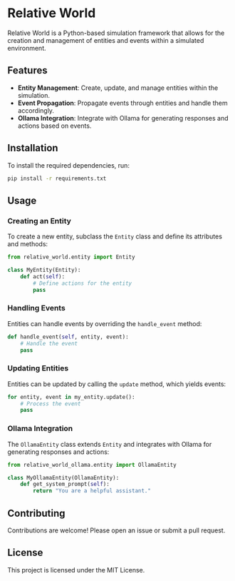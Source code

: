 # Relative World

Relative World is a Python-based simulation framework that allows for the creation and management of entities and events within a simulated environment.

## Features

- **Entity Management**: Create, update, and manage entities within the simulation.
- **Event Propagation**: Propagate events through entities and handle them accordingly.
- **Ollama Integration**: Integrate with Ollama for generating responses and actions based on events.

## Installation

To install the required dependencies, run:

```bash
pip install -r requirements.txt
```

## Usage

### Creating an Entity

To create a new entity, subclass the `Entity` class and define its attributes and methods:

```python
from relative_world.entity import Entity

class MyEntity(Entity):
    def act(self):
        # Define actions for the entity
        pass
```

### Handling Events

Entities can handle events by overriding the `handle_event` method:

```python
def handle_event(self, entity, event):
    # Handle the event
    pass
```

### Updating Entities

Entities can be updated by calling the `update` method, which yields events:

```python
for entity, event in my_entity.update():
    # Process the event
    pass
```

### Ollama Integration

The `OllamaEntity` class extends `Entity` and integrates with Ollama for generating responses and actions:

```python
from relative_world_ollama.entity import OllamaEntity

class MyOllamaEntity(OllamaEntity):
    def get_system_prompt(self):
        return "You are a helpful assistant."
```

## Contributing

Contributions are welcome! Please open an issue or submit a pull request.

## License

This project is licensed under the MIT License.
